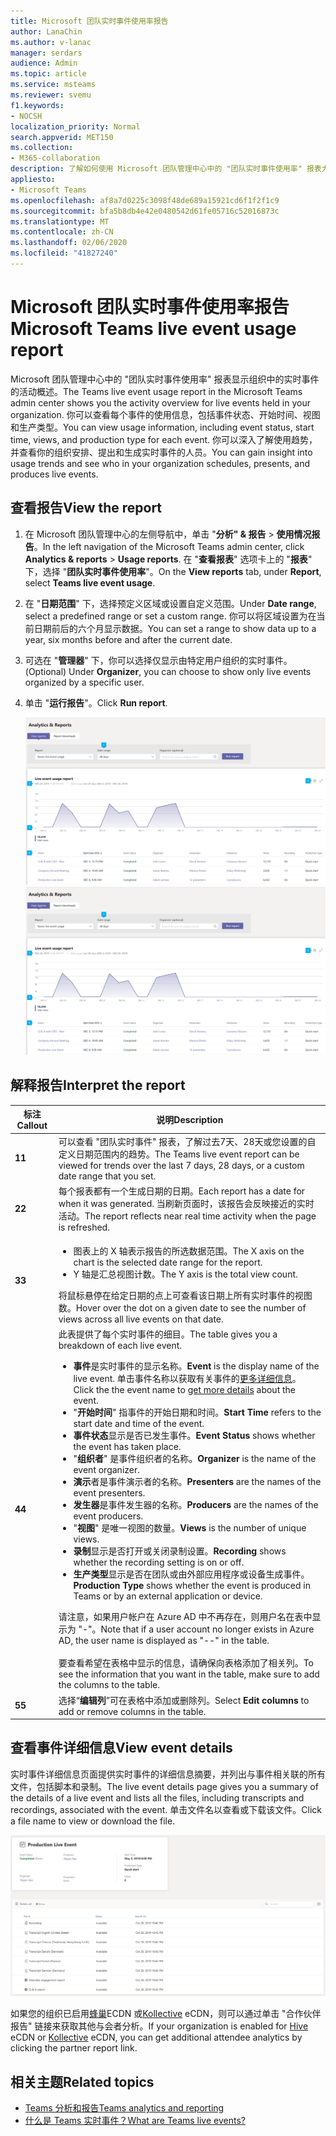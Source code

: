 ```yaml
---
title: Microsoft 团队实时事件使用率报告
author: LanaChin
ms.author: v-lanac
manager: serdars
audience: Admin
ms.topic: article
ms.service: msteams
ms.reviewer: svemu
f1.keywords:
- NOCSH
localization_priority: Normal
search.appverid: MET150
ms.collection:
- M365-collaboration
description: 了解如何使用 Microsoft 团队管理中心中的 "团队实时事件使用率" 报表大致了解组织中的团队活动事件活动。
appliesto:
- Microsoft Teams
ms.openlocfilehash: af8a7d0225c3098f48de689a15921cd6f1f2f1c9
ms.sourcegitcommit: bfa5b8db4e42e0480542d61fe05716c52016873c
ms.translationtype: MT
ms.contentlocale: zh-CN
ms.lasthandoff: 02/06/2020
ms.locfileid: "41827240"
---
```

# <a name="microsoft-teams-live-event-usage-report"></a><span data-ttu-id="ecdb3-103">Microsoft 团队实时事件使用率报告</span><span class="sxs-lookup"><span data-stu-id="ecdb3-103">Microsoft Teams live event usage report</span></span>

<span data-ttu-id="ecdb3-104">Microsoft 团队管理中心中的 "团队实时事件使用率" 报表显示组织中的实时事件的活动概述。</span><span class="sxs-lookup"><span data-stu-id="ecdb3-104">The Teams live event usage report in the Microsoft Teams admin center shows you the activity overview for live events held in your organization.</span></span> <span data-ttu-id="ecdb3-105">你可以查看每个事件的使用信息，包括事件状态、开始时间、视图和生产类型。</span><span class="sxs-lookup"><span data-stu-id="ecdb3-105">You can view usage information, including event status, start time, views, and production type for each event.</span></span> <span data-ttu-id="ecdb3-106">你可以深入了解使用趋势，并查看你的组织安排、提出和生成实时事件的人员。</span><span class="sxs-lookup"><span data-stu-id="ecdb3-106">You can gain insight into usage trends and see who in your organization schedules, presents, and produces live events.</span></span>

## <a name="view-the-report"></a><span data-ttu-id="ecdb3-107">查看报告</span><span class="sxs-lookup"><span data-stu-id="ecdb3-107">View the report</span></span>

1. <span data-ttu-id="ecdb3-108">在 Microsoft 团队管理中心的左侧导航中，单击 "**分析" & 报告** > **使用情况报告**。</span><span class="sxs-lookup"><span data-stu-id="ecdb3-108">In the left navigation of the Microsoft Teams admin center, click **Analytics & reports** > **Usage reports**.</span></span> <span data-ttu-id="ecdb3-109">在 "**查看报表**" 选项卡上的 "**报表**" 下，选择 "**团队实时事件使用率**"。</span><span class="sxs-lookup"><span data-stu-id="ecdb3-109">On the **View reports** tab, under **Report**, select **Teams live event usage**.</span></span>
2. <span data-ttu-id="ecdb3-110">在 "**日期范围**" 下，选择预定义区域或设置自定义范围。</span><span class="sxs-lookup"><span data-stu-id="ecdb3-110">Under **Date range**, select a predefined range or set a custom range.</span></span> <span data-ttu-id="ecdb3-111">你可以将区域设置为在当前日期前后的六个月显示数据。</span><span class="sxs-lookup"><span data-stu-id="ecdb3-111">You can set a range to show  data up to a year, six months before and after the current date.</span></span>
3. <span data-ttu-id="ecdb3-112">可选在 "**管理器**" 下，你可以选择仅显示由特定用户组织的实时事件。</span><span class="sxs-lookup"><span data-stu-id="ecdb3-112">(Optional) Under **Organizer**, you can choose to show only live events organized by a specific user.</span></span>
4. <span data-ttu-id="ecdb3-113">单击 "**运行报告**"。</span><span class="sxs-lookup"><span data-stu-id="ecdb3-113">Click **Run report**.</span></span>  

    <span data-ttu-id="ecdb3-114">![团队管理员中心中具有标注的团队实时事件使用率报表的屏幕截图](../media/teams-live-event-usage-report-with-callouts.png "团队管理员中心中具有标注的团队实时事件使用率报表的屏幕截图")</span><span class="sxs-lookup"><span data-stu-id="ecdb3-114">![Screenshot of the Teams live event usage report in the Teams admin center with callouts](../media/teams-live-event-usage-report-with-callouts.png "Screenshot of the Teams live event usage report in the Teams admin center with callouts")</span></span>

## <a name="interpret-the-report"></a><span data-ttu-id="ecdb3-115">解释报告</span><span class="sxs-lookup"><span data-stu-id="ecdb3-115">Interpret the report</span></span>

|<span data-ttu-id="ecdb3-116">标注</span><span class="sxs-lookup"><span data-stu-id="ecdb3-116">Callout</span></span> |<span data-ttu-id="ecdb3-117">说明</span><span class="sxs-lookup"><span data-stu-id="ecdb3-117">Description</span></span>  |
|--------|-------------|
|<span data-ttu-id="ecdb3-118">**1**</span><span class="sxs-lookup"><span data-stu-id="ecdb3-118">**1**</span></span>   |<span data-ttu-id="ecdb3-119">可以查看 "团队实时事件" 报表，了解过去7天、28天或您设置的自定义日期范围内的趋势。</span><span class="sxs-lookup"><span data-stu-id="ecdb3-119">The Teams live event report can be viewed for trends over the last 7 days, 28 days, or a custom date range that you set.</span></span> |
|<span data-ttu-id="ecdb3-120">**2**</span><span class="sxs-lookup"><span data-stu-id="ecdb3-120">**2**</span></span>   |<span data-ttu-id="ecdb3-121">每个报表都有一个生成日期的日期。</span><span class="sxs-lookup"><span data-stu-id="ecdb3-121">Each report has a date for when it was generated.</span></span> <span data-ttu-id="ecdb3-122">当刷新页面时，该报告会反映接近的实时活动。</span><span class="sxs-lookup"><span data-stu-id="ecdb3-122">The report reflects near real time activity when the page is refreshed.</span></span> |
|<span data-ttu-id="ecdb3-123">**3**</span><span class="sxs-lookup"><span data-stu-id="ecdb3-123">**3**</span></span>   |<ul><li><span data-ttu-id="ecdb3-124">图表上的 X 轴表示报告的所选数据范围。</span><span class="sxs-lookup"><span data-stu-id="ecdb3-124">The X axis on the chart is the selected date range for the report.</span></span></li> <li> <span data-ttu-id="ecdb3-125">Y 轴是汇总视图计数。</span><span class="sxs-lookup"><span data-stu-id="ecdb3-125">The Y axis is the total view count.</span></span></li> </ul><span data-ttu-id="ecdb3-126">将鼠标悬停在给定日期的点上可查看该日期上所有实时事件的视图数。</span><span class="sxs-lookup"><span data-stu-id="ecdb3-126">Hover over the dot on a given date to see the number of views across all live events on that date.</span></span>|
|<span data-ttu-id="ecdb3-127">**4**</span><span class="sxs-lookup"><span data-stu-id="ecdb3-127">**4**</span></span>   |<span data-ttu-id="ecdb3-128">此表提供了每个实时事件的细目。</span><span class="sxs-lookup"><span data-stu-id="ecdb3-128">The table gives you a breakdown of each live event.</span></span> <ul><li><span data-ttu-id="ecdb3-129">**事件**是实时事件的显示名称。</span><span class="sxs-lookup"><span data-stu-id="ecdb3-129">**Event** is the display name of the live event.</span></span> <span data-ttu-id="ecdb3-130">单击事件名称以获取有关事件的[更多详细信息](#view-event-details)。</span><span class="sxs-lookup"><span data-stu-id="ecdb3-130">Click the the event name to [get more details](#view-event-details) about the event.</span></span> </li> <li><span data-ttu-id="ecdb3-131">"**开始时间**" 指事件的开始日期和时间。</span><span class="sxs-lookup"><span data-stu-id="ecdb3-131">**Start Time** refers to the start date and time of the event.</span></span></li> <li><span data-ttu-id="ecdb3-132">**事件状态**显示是否已发生事件。</span><span class="sxs-lookup"><span data-stu-id="ecdb3-132">**Event Status** shows whether the event has taken place.</span></span>  </li><li><span data-ttu-id="ecdb3-133">"**组织者**" 是事件组织者的名称。</span><span class="sxs-lookup"><span data-stu-id="ecdb3-133">**Organizer** is the name of the event organizer.</span></span></li> <li><span data-ttu-id="ecdb3-134">**演示**者是事件演示者的名称。</span><span class="sxs-lookup"><span data-stu-id="ecdb3-134">**Presenters** are the names of the  event presenters.</span></span></li><li><span data-ttu-id="ecdb3-135">**发生器**是事件发生器的名称。</span><span class="sxs-lookup"><span data-stu-id="ecdb3-135">**Producers** are the names of the event producers.</span></span></li><li><span data-ttu-id="ecdb3-136">"**视图**" 是唯一视图的数量。</span><span class="sxs-lookup"><span data-stu-id="ecdb3-136">**Views** is the number of unique views.</span></span></li><li><span data-ttu-id="ecdb3-137">**录制**显示是否打开或关闭录制设置。</span><span class="sxs-lookup"><span data-stu-id="ecdb3-137">**Recording** shows whether the recording setting is on or off.</span></span></li><li><span data-ttu-id="ecdb3-138">**生产类型**显示是否在团队或由外部应用程序或设备生成事件。</span><span class="sxs-lookup"><span data-stu-id="ecdb3-138">**Production Type** shows whether the event is produced in Teams or by an external application or device.</span></span></li></li> </ul><span data-ttu-id="ecdb3-139">请注意，如果用户帐户在 Azure AD 中不再存在，则用户名在表中显示为 "-"。</span><span class="sxs-lookup"><span data-stu-id="ecdb3-139">Note that if a user account no longer exists in Azure AD, the user name is displayed as "--" in the table.</span></span> <br><br><span data-ttu-id="ecdb3-140">要查看希望在表格中显示的信息，请确保向表格添加了相关列。</span><span class="sxs-lookup"><span data-stu-id="ecdb3-140">To see the information that you want in the table, make sure to add the columns to the table.</span></span> |
|<span data-ttu-id="ecdb3-141">**5**</span><span class="sxs-lookup"><span data-stu-id="ecdb3-141">**5**</span></span>   |<span data-ttu-id="ecdb3-142">选择“**编辑列**”可在表格中添加或删除列。</span><span class="sxs-lookup"><span data-stu-id="ecdb3-142">Select **Edit columns** to add or remove columns in the table.</span></span>|

## <a name="view-event-details"></a><span data-ttu-id="ecdb3-143">查看事件详细信息</span><span class="sxs-lookup"><span data-stu-id="ecdb3-143">View event details</span></span>

<span data-ttu-id="ecdb3-144">实时事件详细信息页面提供实时事件的详细信息摘要，并列出与事件相关联的所有文件，包括脚本和录制。</span><span class="sxs-lookup"><span data-stu-id="ecdb3-144">The live event details page gives you a summary of the details of a live event and lists all the files, including transcripts and recordings, associated with the event.</span></span> <span data-ttu-id="ecdb3-145">单击文件名以查看或下载该文件。</span><span class="sxs-lookup"><span data-stu-id="ecdb3-145">Click a file name to view or download the file.</span></span>

![显示实时事件详细信息的屏幕截图](../media/teams-live-event-usage-report-event-detail.png)

<span data-ttu-id="ecdb3-147">如果您的组织已启用[蜂巢](https://www.hivestreaming.com/partners/integration-partners/microsoft/)ECDN 或[Kollective](https://kollective.com) eCDN，则可以通过单击 "合作伙伴报告" 链接来获取其他与会者分析。</span><span class="sxs-lookup"><span data-stu-id="ecdb3-147">If your organization is enabled for [Hive](https://www.hivestreaming.com/partners/integration-partners/microsoft/) eCDN or [Kollective](https://kollective.com) eCDN, you can get additional attendee analytics by clicking the partner report link.</span></span>

## <a name="related-topics"></a><span data-ttu-id="ecdb3-148">相关主题</span><span class="sxs-lookup"><span data-stu-id="ecdb3-148">Related topics</span></span>

- [<span data-ttu-id="ecdb3-149">Teams 分析和报告</span><span class="sxs-lookup"><span data-stu-id="ecdb3-149">Teams analytics and reporting</span></span>](teams-reporting-reference.md)
- [<span data-ttu-id="ecdb3-150">什么是 Teams 实时事件？</span><span class="sxs-lookup"><span data-stu-id="ecdb3-150">What are Teams live events?</span></span>](../teams-live-events/what-are-teams-live-events.md)